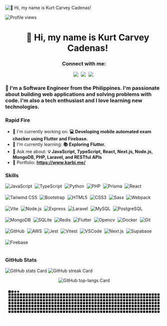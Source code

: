 ![👋 Hi, my name is Kurt Carvey Cadenas!](https://user-images.githubusercontent.com/10498744/210012254-234538ff-d198-48aa-8964-37e6fd45d227.gif)

![Profile views](https://komarev.com/ghpvc/?username=krtcrvy&label=Profile%20views&color=0e75b6&style=flat)

<div id="toc">
  <ul align="center" style="list-style: none">
    <summary>
      <h1>
        👋 Hi, my name is Kurt Carvey Cadenas!
      </h1>
    </summary>
  </ul>
</div>

**<h3 align="center">Connect with me:</h3>**

<p align="center"><a href="https://www.linkedin.com/in/kurtcarvey-cadenas" target="_blank"><img src="https://img.shields.io/badge/LinkedIn-0077B5?style=for-the-badge&logo=linkedin&logoColor=white" height="28" style="margin-right: 4px"></a> <a href="https://github.com/krtcrvy" target="_blank"><img src="https://img.shields.io/badge/GitHub-100000?style=for-the-badge&logo=github&logoColor=white" height="28" style="margin-right: 4px"></a> <a href="kurtcarvey.m.cadenas@gmail.com" target="_blank"><img src="https://img.shields.io/badge/Gmail-D14836?style=for-the-badge&logo=gmail&logoColor=white" height="28" style="margin-right: 4px"></a></p>

**<h3 align="left">🚀 I'm a Software Engineer from the Philippines. I'm passionate about building web applications and solving problems with code. I'm also a tech enthusiast and I love learning new technologies.</h3>**

**<h3 align="left">Rapid Fire</h3>**

- 💼 I'm currently working on: **💻 Developing mobile automated exam checker using Flutter and Firebase.**
- 🌱 I'm currently learning: **📚 Exploring Flutter.**
- 💬 Ask me about: **💡 JavaScript, TypeScript, React, Next.js, Node.js, MongoDB, PHP, Laravel, and RESTful APIs**
- 📂 Portfolio: **<a href="https://www.karbi.me/" target="_blank">https://www.karbi.me/</a>**

**<h3 align="left">Skills</h3>**

<div style="display: flex; flex-wrap: wrap; gap: 4px; justify-content: left;"><img src="https://cdn.jsdelivr.net/gh/devicons/devicon/icons/javascript/javascript-original.svg" height="32" alt="JavaScript" style="margin-right: 4px"> <img src="https://cdn.jsdelivr.net/gh/devicons/devicon/icons/typescript/typescript-original.svg" height="32" alt="TypeScript" style="margin-right: 4px"> <img src="https://cdn.jsdelivr.net/gh/devicons/devicon/icons/python/python-original.svg" height="32" alt="Python" style="margin-right: 4px"> <img src="https://cdn.jsdelivr.net/gh/devicons/devicon/icons/php/php-original.svg" height="32" alt="PHP" style="margin-right: 4px"> <img src="https://cdn.jsdelivr.net/gh/devicons/devicon/icons/prisma/prisma-original.svg" height="32" alt="Prisma" style="margin-right: 4px"> <img src="https://cdn.jsdelivr.net/gh/devicons/devicon/icons/react/react-original.svg" height="32" alt="React" style="margin-right: 4px"> <img src="https://cdn.jsdelivr.net/gh/devicons/devicon@latest/icons/tailwindcss/tailwindcss-original.svg" height="32" alt="Tailwind CSS" style="margin-right: 4px"> <img src="https://cdn.jsdelivr.net/gh/devicons/devicon/icons/bootstrap/bootstrap-original.svg" height="32" alt="Bootstrap" style="margin-right: 4px"> <img src="https://cdn.jsdelivr.net/gh/devicons/devicon/icons/html5/html5-original.svg" height="32" alt="HTML5" style="margin-right: 4px"> <img src="https://cdn.jsdelivr.net/gh/devicons/devicon/icons/css3/css3-original.svg" height="32" alt="CSS3" style="margin-right: 4px"> <img src="https://cdn.jsdelivr.net/gh/devicons/devicon/icons/sass/sass-original.svg" height="32" alt="Sass" style="margin-right: 4px"> <img src="https://cdn.jsdelivr.net/gh/devicons/devicon/icons/webpack/webpack-original.svg" height="32" alt="Webpack" style="margin-right: 4px"> <img src="https://cdn.jsdelivr.net/gh/devicons/devicon@latest/icons/vitejs/vitejs-original.svg" height="32" alt="Vite" style="margin-right: 4px"> <img src="https://cdn.jsdelivr.net/gh/devicons/devicon/icons/nodejs/nodejs-original.svg" height="32" alt="Node.js" style="margin-right: 4px"> <img src="https://cdn.jsdelivr.net/gh/devicons/devicon/icons/express/express-original.svg" height="32" alt="Express" style="margin-right: 4px"> <img src="https://cdn.jsdelivr.net/gh/devicons/devicon@latest/icons/laravel/laravel-original.svg" height="32" alt="Laravel" style="margin-right: 4px"> <img src="https://cdn.jsdelivr.net/gh/devicons/devicon/icons/mysql/mysql-original.svg" height="32" alt="MySQL" style="margin-right: 4px"> <img src="https://cdn.jsdelivr.net/gh/devicons/devicon/icons/postgresql/postgresql-original.svg" height="32" alt="PostgreSQL" style="margin-right: 4px"> <img src="https://cdn.jsdelivr.net/gh/devicons/devicon/icons/mongodb/mongodb-original.svg" height="32" alt="MongoDB" style="margin-right: 4px"> <img src="https://cdn.jsdelivr.net/gh/devicons/devicon/icons/sqlite/sqlite-original.svg" height="32" alt="SQLite" style="margin-right: 4px"> <img src="https://cdn.jsdelivr.net/gh/devicons/devicon/icons/redis/redis-original.svg" height="32" alt="Redis" style="margin-right: 4px"> <img src="https://cdn.jsdelivr.net/gh/devicons/devicon/icons/flutter/flutter-original.svg" height="32" alt="Flutter" style="margin-right: 4px"> <img src="https://cdn.jsdelivr.net/gh/devicons/devicon@latest/icons/opencv/opencv-original.svg" height="32" alt="Opencv" style="margin-right: 4px"> <img src="https://cdn.jsdelivr.net/gh/devicons/devicon/icons/docker/docker-original.svg" height="32" alt="Docker" style="margin-right: 4px"> <img src="https://cdn.jsdelivr.net/gh/devicons/devicon/icons/git/git-original.svg" height="32" alt="Git" style="margin-right: 4px"> <img src="https://cdn.jsdelivr.net/gh/devicons/devicon/icons/github/github-original.svg" height="32" alt="GitHub" style="margin-right: 4px"> <img src="https://cdn.jsdelivr.net/gh/devicons/devicon@latest/icons/amazonwebservices/amazonwebservices-original-wordmark.svg" height="32" alt="AWS" style="margin-right: 4px"> <img src="https://cdn.jsdelivr.net/gh/devicons/devicon/icons/jest/jest-plain.svg" height="32" alt="Jest" style="margin-right: 4px"> <img src="https://cdn.jsdelivr.net/gh/devicons/devicon@latest/icons/vitest/vitest-original.svg" height="32" alt="Vitest" style="margin-right: 4px"> <img src="https://cdn.jsdelivr.net/gh/devicons/devicon@latest/icons/vscode/vscode-original.svg" height="32" alt="VSCode" style="margin-right: 4px"> <img src="https://cdn.jsdelivr.net/gh/devicons/devicon/icons/nextjs/nextjs-original.svg" height="32" alt="Next.js" style="margin-right: 4px"> <img src="https://cdn.jsdelivr.net/gh/devicons/devicon@latest/icons/supabase/supabase-original.svg" height="32" alt="Supabase" style="margin-right: 4px"> <img src="https://cdn.jsdelivr.net/gh/devicons/devicon/icons/firebase/firebase-plain.svg" height="32" alt="Firebase" style="margin-right: 4px"></div>

**<h3 align="left">GitHub Stats</h3>**

<p align="left">
  <img width="48%" src="https://github-readme-stats.vercel.app/api?username=krtcrvy&theme=catppuccin_mocha&hide_title=false&hide_rank=false&show_icons=false&include_all_commits=false&count_private=true&line_height=23&rank_icon=github" alt="GitHub stats Card" />
  <img width="48%" src="https://streak-stats.demolab.com/?user=krtcrvy&theme=catppuccin_mocha&hide_border=false&date_format=M+j%5B%2C+Y%5D&mode=daily&hide_total_contributions=false&hide_current_streak=false&hide_longest_streak=false&card_height=200" alt="GitHub streak Card" />
</p>

<p align="center">
  <img width="48%" src="https://github-readme-stats.vercel.app/api/top-langs?username=krtcrvy&theme=catppuccin_mocha&hide_title=false&layout=compact&langs_count=6&hide_progress=false&card_width=400" alt="GitHub top-langs Card" />
</p>

![Snake Animation](https://raw.githubusercontent.com/krtcrvy/krtcrvy/output/snake.svg)
